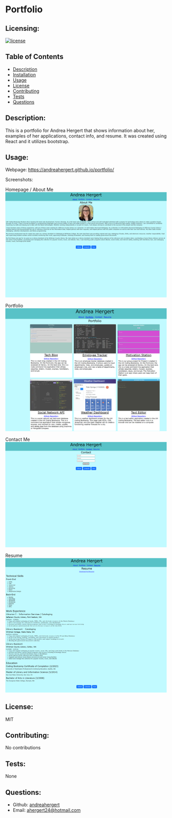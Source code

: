 # Portfolio

## Licensing:
[![license](https://img.shields.io/badge/license-MIT-blue)](https://shields.io)

## Table of Contents 
- [Description](#description)
- [Installation](#installation)
- [Usage](#usage)
- [License](#license)
- [Contributing](#contributing)
- [Tests](#tests)
- [Questions](#questions)

## Description:
This is a portfolio for Andrea Hergert that shows information about her, examples of her applications, contact info, and resume.  It was created using React and it utilizes bootstrap.

## Usage:

Webpage: https://andreahergert.github.io/portfolio/

Screenshots:

Homepage / About Me
![Screenshot](assets/img/screenshot_1.png)


Portfolio
![Screenshot](assets/img/screenshot_2.png)


Contact Me
![Screenshot](assets/img/screenshot_3.png)


Resume
![Screenshot](assets/img/screenshot_4.png)

## License:
MIT

## Contributing:
No contributions

## Tests:
None

## Questions:
- Github: [andreahergert](https://github.com/andreahergert)
- Email: ahergert24@hotmail.com 